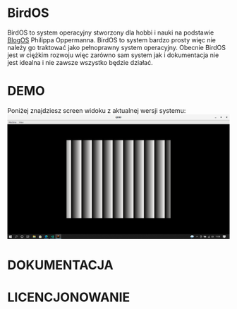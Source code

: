 # BirdOS
BirdOS  to system operacyjny stworzony dla hobbi i nauki na podstawie [BlogOS](https://github.com/phil-opp/blog_os) Philippa Oppermanna. BirdOS to system bardzo prosty więc nie należy go traktować jako pełnoprawny system operacyjny. Obecnie BirdOS jest w ciężkim rozwoju więc zarówno sam system jak i dokumentacja nie jest idealna i nie zawsze wszystko będzie działać.

# DEMO
Poniżej znajdziesz screen widoku z aktualnej wersji systemu:
![DEMO SCREEN](../demo/DEMO.png)

# DOKUMENTACJA



# LICENCJONOWANIE